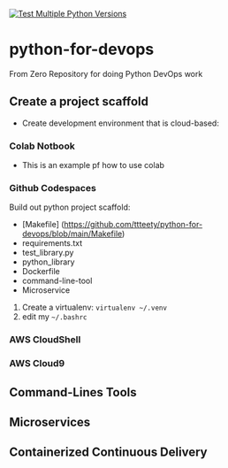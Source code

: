 [![Test Multiple Python Versions](https://github.com/ttteety/python-for-devops/actions/workflows/main.yml/badge.svg)](https://github.com/ttteety/python-for-devops/actions/workflows/main.yml)

# python-for-devops
From Zero Repository for doing Python DevOps work

## Create a project scaffold

* Create development environment that is cloud-based:

### Colab Notbook

* This is an example pf how to use colab

### Github Codespaces

Build out python project scaffold:

* [Makefile] (https://github.com/ttteety/python-for-devops/blob/main/Makefile)
* requirements.txt
* test_library.py
* python_library
* Dockerfile
* command-line-tool
* Microservice

1. Create a virtualenv: `virtualenv ~/.venv`
2. edit my `~/.bashrc`

### AWS CloudShell
### AWS Cloud9

## Command-Lines Tools

## Microservices

## Containerized Continuous Delivery
